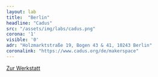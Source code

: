 ```yaml
---
layout: lab
title:  "Berlin"
headline: "Cadus"
src: "/assets/img/labs/cadus.png"
corona: '1'
visible: '0'
adr: "Holzmarktstraße 19, Bogen 43 & 41, 10243 Berlin"
coronalink: "https://www.cadus.org/de/makerspace"
---
```


<div class="content-wrap btn-wrap">
    <a class="edu-btn black" href="https://www.cadus.org/de/makerspace" target="_blank">Zur Werkstatt</a>
</div>
